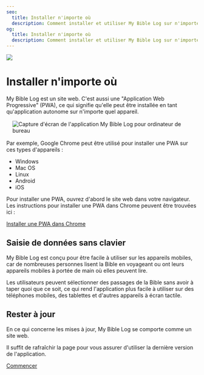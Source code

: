 ```yaml
---
seo:
  title: Installer n'importe où
  description: Comment installer et utiliser My Bible Log sur n'importe quel appareil
og:
  title: Installer n'importe où
  description: Comment installer et utiliser My Bible Log sur n'importe quel appareil
---
```


![](/share.jpg)

# Installer n'importe où

My Bible Log est un site web. C'est aussi une "Application Web Progressive" (PWA), ce qui signifie qu'elle peut être installée en tant qu'application autonome sur n'importe quel appareil.

<div style="margin: 1rem">
  <img alt="Capture d'écran de l'application My Bible Log pour ordinateur de bureau" src="/screenshots/sc8-install-anywhere.jpg" />
</div>

Par exemple, Google Chrome peut être utilisé pour installer une PWA sur ces types d'appareils :

* Windows
* Mac OS
* Linux
* Android
* iOS

Pour installer une PWA, ouvrez d'abord le site web dans votre navigateur. Les instructions pour installer une PWA dans Chrome peuvent être trouvées ici :

[Installer une PWA dans Chrome](https://support.google.com/chrome/answer/9658361)

## Saisie de données sans clavier

My Bible Log est conçu pour être facile à utiliser sur les appareils mobiles, car de nombreuses personnes lisent la Bible en voyageant ou ont leurs appareils mobiles à portée de main où elles peuvent lire.

Les utilisateurs peuvent sélectionner des passages de la Bible sans avoir à taper quoi que ce soit, ce qui rend l'application plus facile à utiliser sur des téléphones mobiles, des tablettes et d'autres appareils à écran tactile.

## Rester à jour

En ce qui concerne les mises à jour, My Bible Log se comporte comme un site web.

Il suffit de rafraîchir la page pour vous assurer d'utiliser la dernière version de l'application.

<div class="buttons">
  <a class="button is-light" href="/fr/today">Commencer</a>
</div>
